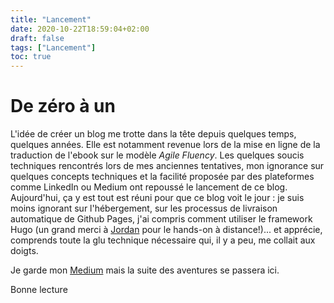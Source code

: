 ```yaml
---
title: "Lancement"
date: 2020-10-22T18:59:04+02:00
draft: false
tags: ["Lancement"]
toc: true
---
```


# De zéro à un

L'idée de créer un blog me trotte dans la tête depuis quelques temps, quelques années. Elle est notamment revenue lors de la mise en ligne de la traduction de l'ebook sur le modèle *Agile Fluency*. Les quelques soucis techniques rencontrés lors de mes anciennes tentatives, mon ignorance sur quelques concepts techniques et la facilité proposée par des plateformes comme LinkedIn ou Medium ont repoussé le lancement de ce blog.
Aujourd'hui, ça y est tout est réuni pour que ce blog voit le jour : je suis moins ignorant sur l'hébergement, sur les processus de livraison automatique de Github Pages, j'ai compris comment utiliser le framework Hugo (un grand merci à [Jordan](jordanchapuy.com) pour le hands-on à distance!)... et apprécie, comprends toute la glu technique nécessaire qui, il y a peu, me collait aux doigts.

Je garde mon [Medium](https://medium.com/@nils.lesieur) mais la suite des aventures se passera ici.

Bonne lecture